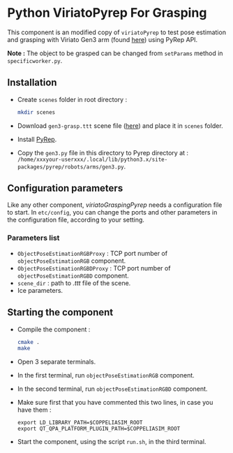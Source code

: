 # Python ViriatoPyrep For Grasping

This component is an modified copy of `viriatoPyrep` to test pose estimation and grasping with Viriato Gen3 arm (found [here](https://drive.google.com/file/d/1xcmN0KhPeRa4pRaAOfZrDxP2IEozzAGO/view?usp=sharing)) using PyRep API.

__Note :__ The object to be grasped can be changed from `setParams` method in `specificworker.py`.

## Installation

-   Create `scenes` folder in root directory :
    ```bash
    mkdir scenes
    ```

-   Download `gen3-grasp.ttt` scene file ([here](https://drive.google.com/file/d/1gFHsyBqky7cCBgXoe9hK59SblADZyP20/view?usp=sharing)) and place it in `scenes` folder.

-   Install [PyRep](https://github.com/stepjam/PyRep).

-   Copy the `gen3.py` file in this directory to Pyrep directory at : `/home/xxxyour-userxxx/.local/lib/python3.x/site-packages/pyrep/robots/arms/gen3.py`.

## Configuration parameters

Like any other component, *viriatoGraspingPyrep* needs a configuration file to start. In `etc/config`, you can change the ports and other parameters in the configuration file, according to your setting.

### Parameters list

-   `ObjectPoseEstimationRGBProxy` : TCP port number of `objectPoseEstimationRGB` component.
-   `ObjectPoseEstimationRGBDProxy` : TCP port number of `objectPoseEstimationRGBD` component.
-   `scene_dir` : path to _.ttt_ file of the scene.
-   Ice parameters.

## Starting the component

-   Compile the component :
    ```bash
    cmake .
    make
    ```

-   Open 3 separate terminals.

-   In the first terminal, run `objectPoseEstimationRGB` component.

-   In the second terminal, run `objectPoseEstimationRGBD` component.

-   Make sure first that you have commented this two lines, in case you have them :
    ```
    export LD_LIBRARY_PATH=$COPPELIASIM_ROOT
    export QT_QPA_PLATFORM_PLUGIN_PATH=$COPPELIASIM_ROOT
    ```

-   Start the component, using the script `run.sh`, in the third terminal.
